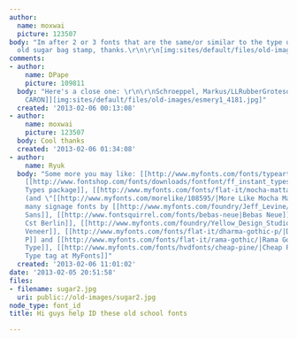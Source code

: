 ```yaml
---
author:
  name: moxwai
  picture: 123507
body: "Im after 2 or 3 fonts that are the same/or similar to the type used in this
  old sugar bag stamp, thanks.\r\n\r\n[img:sites/default/files/old-images/sugar2_5988.jpg]"
comments:
- author:
    name: DPape
    picture: 109811
  body: "Here's a close one: \r\n\r\nSchroeppel, Markus/LLRubberGrotesque\r\n[[www.dafont.com/search.php?q=LLRubber&text=ESMERY
    CARON]][img:sites/default/files/old-images/esmery1_4181.jpg]"
  created: '2013-02-06 00:13:08'
- author:
    name: moxwai
    picture: 123507
  body: Cool thanks
  created: '2013-02-06 01:34:08'
- author:
    name: Ryuk
  body: "Some more you may like: [[http://www.myfonts.com/fonts/typeart/bellamie/|Bellamie]],
    [[http://www.fontshop.com/fonts/downloads/fontfont/ff_instant_types_ot/|FF Instant
    Types package]], [[http://www.myfonts.com/fonts/flat-it/mocha-mattari/|Mocha Mattari]]
    (and \"[[http://www.myfonts.com/morelike/108595/|More Like Mocha Mattari]]\"),
    many signage fonts by [[http://www.myfonts.com/foundry/Jeff_Levine/|Jeff Levine]]\r\n[[http://www.fontsquirrel.com/fonts/ostrich-sans|Ostrich
    Sans]], [[http://www.fontsquirrel.com/fonts/bebas-neue|Bebas Neue]], [[http://www.myfonts.com/fonts/fontfont/cst-berlin/|FF
    Cst Berlin]], [[http://www.myfonts.com/foundry/Yellow_Design_Studio/|Anodyne and
    Veneer]], [[http://www.myfonts.com/fonts/flat-it/dharma-gothic-p/|Dharma Gothic
    P]] and [[http://www.myfonts.com/fonts/flat-it/rama-gothic/|Rama Gothic]], [[http://www.myfonts.com/foundry/Archive_Type/|Archive
    Type]], [[http://www.myfonts.com/fonts/hvdfonts/cheap-pine/|Cheap Pine]], [[http://www.myfonts.com/search/tag%3A\"wood+type\"/fonts|Wood
    Type tag at MyFonts]]"
  created: '2013-02-06 11:01:02'
date: '2013-02-05 20:51:58'
files:
- filename: sugar2.jpg
  uri: public://old-images/sugar2.jpg
node_type: font_id
title: Hi guys help ID these old school fonts

---
```

